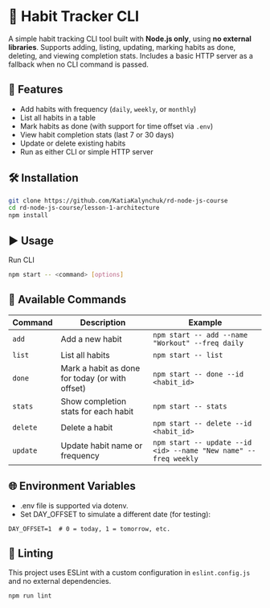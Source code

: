 # 🧠 Habit Tracker CLI

A simple habit tracking CLI tool built with **Node.js only**, using **no external libraries**. Supports adding, listing, updating, marking habits as done, deleting, and viewing completion stats. Includes a basic HTTP server as a fallback when no CLI command is passed.

## 📁 Features

- Add habits with frequency (`daily`, `weekly`, or `monthly`)
- List all habits in a table
- Mark habits as done (with support for time offset via `.env`)
- View habit completion stats (last 7 or 30 days)
- Update or delete existing habits
- Run as either CLI or simple HTTP server

## 🛠 Installation

```bash
git clone https://github.com/KatiaKalynchuk/rd-node-js-course
cd rd-node-js-course/lesson-1-architecture
npm install
```

## ▶️ Usage

Run CLI
```bash
npm start -- <command> [options]
```

## 🧪 Available Commands
| Command  | Description                                     | Example                                                         |
| -------- | ----------------------------------------------- | --------------------------------------------------------------- |
| `add`    | Add a new habit                                 | `npm start -- add --name "Workout" --freq daily`                |
| `list`   | List all habits                                 | `npm start -- list`                                             |
| `done`   | Mark a habit as done for today (or with offset) | `npm start -- done --id <habit_id>`                             |
| `stats`  | Show completion stats for each habit            | `npm start -- stats`                                            |
| `delete` | Delete a habit                                  | `npm start -- delete --id <habit_id>`                           |
| `update` | Update habit name or frequency                  | `npm start -- update --id <id> --name "New name" --freq weekly` |

## 🌐 Environment Variables
 - .env file is supported via dotenv.
 - Set DAY_OFFSET to simulate a different date (for testing):

`DAY_OFFSET=1  # 0 = today, 1 = tomorrow, etc.`

## 🧹 Linting
This project uses ESLint with a custom configuration in `eslint.config.js` and no external dependencies.

```bash
npm run lint
```

